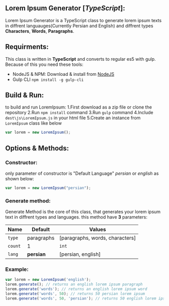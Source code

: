 ## Lorem Ipsum Generator [_TypeScript_]:

Lorem Ipsum Generator is a TypeScript class to generate lorem ipsum texts in diffrent languauges(Currently Persian and English) and diffrent types **Characters**, **Words**, **Paragraphs**.

## Requirments:
This class is written in **TypeScript** and converts to regular es5 with gulp. Because of this you need these tools:
* NodeJS & NPM: Download & install from [NodeJS](http://nodejs.org)
* Gulp CLI `npm install -g gulp-cli`

## Build & Run:
to build and run LoremIpsum:
1.First download as a zip file or clone the repository
2.Run `npm install` command
3.Run `gulp` command
4.Include `dest\js\LoremIpsum.js` in your html file
5.Create an instance from `LoremIpsum` class like below

``` javascript
var lorem = new LoremIpsum();
```

## Options & Methods:

### Constructor:
only parameter of constructor is "Default Language" _persian_ or _english_ as shown below:
``` javascript
var lorem = new LoremIpsum("persian");
```

### Generate method:
Generate Method is the core of this class, that generates your lorem ipsum text in diffrent types and languages.
this method have **3** parameters:

| Name    | Default     | Values                          |
|------   |-------------|---------------------------------|
| `type`  | paragraphs  | [paragraphs, words, characters] |
| `count` | 1           | `int`                           |
| `lang`  | **persian** | [persian, english]              |

### Example:
``` javascript
var lorem = new LoremIpsum('english');
lorem.generate(); // returns an english lorem ipsum paragraph
lorem.generate('words'); // returns an english lorem ipsum word
lorem.generate('words', 50); // returns 50 persian lorem ipsum 
lorem.generate('words', 50, 'persian'); // returns 50 english lorem ipsum words
```

